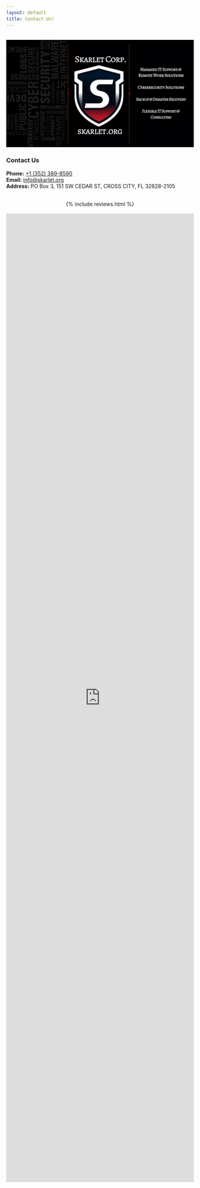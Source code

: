 ```yaml
---
layout: default
title: Contact Us!
---
```


<meta name="description" content="Contact Skarlet Corp. Managed IT and Cyber Security Services in Dixie County Florida">

<br>

<div class="container">
<!-- Bootstrap Contact Card with Image -->
	<div class="card-group" style="width: 525; hight: 300">
	<img src="/img/Skarlet Corp Contact Card.webp" class="w-50" alt="Contact Image">
		<div class="card" style="w-75; h-75">
			<div class="row g-0">
				<!-- Contact Information Section -->
				<div class="col-md-8">
					<div class="card-body">
						<h3 class="card-title">Contact Us</h3>
						<p class="card-text text-left">
						<strong>Phone:</strong> <a href="tel:+13523898590"> +1 (352) 389-8590</a><br>
						<strong>Email:</strong> <a href="mailto:info@skarlet.org">info@skarlet.org</a><br>
						<strong>Address:</strong> PO Box 3, 151 SW CEDAR ST, CROSS CITY, FL 32628-2105
						</p>
					</div>
				</div>
			</div>
		</div>
	</div>
</div>
<br>
<center>
{% include reviews.html %}
</center>
<br>
<iframe src='https://outlook.office365.com/book/BookWithSkarletCorpforaFreeconsultation@skarlet.org/' width='100%' height='2600' scrolling='no' style='border:0'></iframe>

<br>

